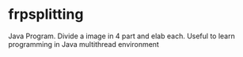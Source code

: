 frpsplitting
============

Java Program. Divide a image in 4 part and elab each. Useful to learn programming in Java multithread environment
